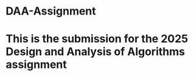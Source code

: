 # DAA-Assignment
# This is the submission for the 2025 Design and Analysis of Algorithms assignment

